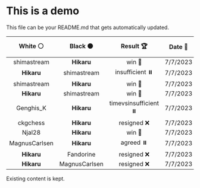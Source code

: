 # This is a demo

This file can be your README.md that gets automatically updated.

<!--START_SECTION:chessStats-->
<!-- Automatically generated with https://github.com/Balastrong/chess-stats-action -->

| White ⚪ | Black ⚫ | Result 🏆 | Date 📅 | Position 🗺️ |
|:---:|:---:|:---:|:---:|:---:|
| shimastream | **Hikaru** | win 🥇 | 7/7/2023 | <a href="http://www.ee.unb.ca/cgi-bin/tervo/fen.pl?select=8/7p/2kp4/2p5/2Kp2p1/p7/2R2P1P/b7 w - -">Link</a> |
| **Hikaru** | shimastream | insufficient ⏸️ | 7/7/2023 | <a href="http://www.ee.unb.ca/cgi-bin/tervo/fen.pl?select=3B4/8/6k1/8/8/7K/8/8 b - -">Link</a> |
| shimastream | **Hikaru** | win 🥇 | 7/7/2023 | <a href="http://www.ee.unb.ca/cgi-bin/tervo/fen.pl?select=r7/8/3P4/4R2p/4pBkP/2P1K1P1/8/q7 w - -">Link</a> |
| **Hikaru** | shimastream | win 🥇 | 7/7/2023 | <a href="http://www.ee.unb.ca/cgi-bin/tervo/fen.pl?select=4kr2/1q6/5p2/3p4/7N/2P4P/1n3PP1/1QB3K1 b - -">Link</a> |
| Genghis_K | **Hikaru** | timevsinsufficient ⏸️ | 7/7/2023 | <a href="http://www.ee.unb.ca/cgi-bin/tervo/fen.pl?select=k7/8/P7/8/PK6/8/8/8 w - -">Link</a> |
| ckgchess | **Hikaru** | resigned ❌ | 7/7/2023 | <a href="http://www.ee.unb.ca/cgi-bin/tervo/fen.pl?select=Q7/2k5/K2n4/N7/1P6/8/8/8 b - -">Link</a> |
| Njal28 | **Hikaru** | win 🥇 | 7/7/2023 | <a href="http://www.ee.unb.ca/cgi-bin/tervo/fen.pl?select=8/4r3/8/5K2/8/8/8/2k5 w - -">Link</a> |
| MagnusCarlsen | **Hikaru** | agreed ⏸️ | 7/7/2023 | <a href="http://www.ee.unb.ca/cgi-bin/tervo/fen.pl?select=6k1/5p1p/5Rp1/8/8/2r4P/5PPK/8 b - -">Link</a> |
| **Hikaru** | Fandorine | resigned ❌ | 7/7/2023 | <a href="http://www.ee.unb.ca/cgi-bin/tervo/fen.pl?select=8/pp5R/5k2/2q2n2/8/8/PP4PK/5B2 w - -">Link</a> |
| **Hikaru** | MagnusCarlsen | resigned ❌ | 7/7/2023 | <a href="http://www.ee.unb.ca/cgi-bin/tervo/fen.pl?select=r4rk1/pp3ppp/1bn1p1n1/3pP3/8/1N3BqP/PPPQ1PP1/R3R1K1 w - -">Link</a> |

<!--END_SECTION:chessStats-->

Existing content is kept.
